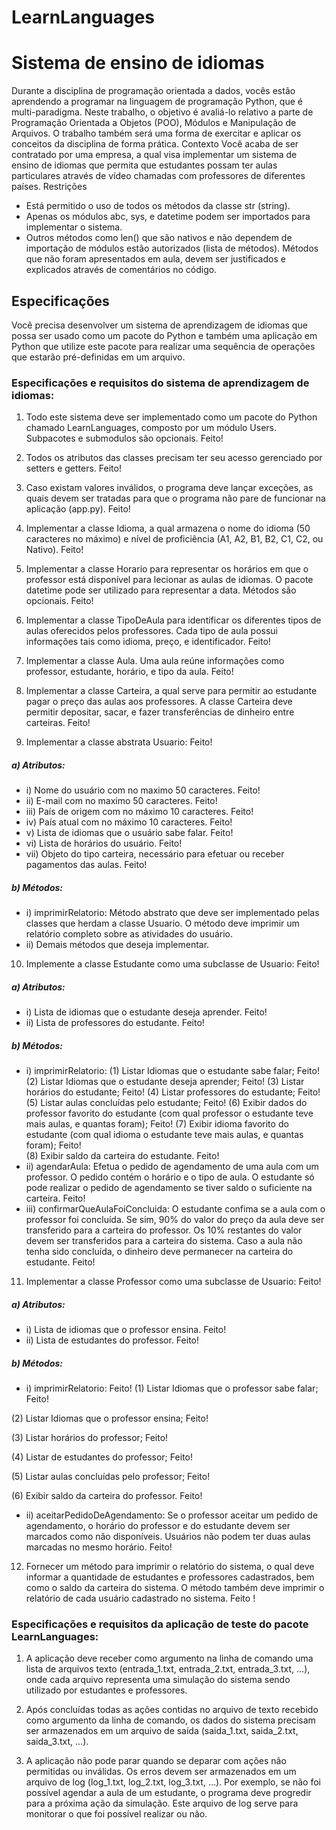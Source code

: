 # LearnLanguages

# Sistema de ensino de idiomas
Durante a disciplina de programação orientada a dados, vocês estão aprendendo a programar
na linguagem de programação Python, que é multi-paradigma. Neste trabalho, o objetivo é avaliá-lo
relativo a parte de Programação Orientada a Objetos (POO), Módulos e Manipulação de Arquivos. O
trabalho também será uma forma de exercitar e aplicar os conceitos da disciplina de forma prática.
Contexto
Você acaba de ser contratado por uma empresa, a qual visa implementar um sistema
de ensino de idiomas que permita que estudantes possam ter aulas particulares através de vídeo
chamadas com professores de diferentes países.
Restrições
- Está permitido o uso de todos os métodos da classe str (string).
- Apenas os módulos abc, sys, e datetime podem ser importados para implementar o sistema.
- Outros métodos como len() que são nativos e não dependem de importação de módulos estão
autorizados (lista de métodos). Métodos que não foram apresentados em aula, devem ser
justificados e explicados através de comentários no código.

## Especificações
Você precisa desenvolver um sistema de aprendizagem de idiomas que possa ser usado como
um pacote do Python e também uma aplicação em Python que utilize este pacote para realizar uma
sequência de operações que estarão pré-definidas em um arquivo.

### Especificações e requisitos do sistema de aprendizagem de idiomas:

1) Todo este sistema deve ser implementado como um pacote do Python chamado
LearnLanguages, composto por um módulo Users. Subpacotes e submodulos são opcionais. Feito!

2) Todos os atributos das classes precisam ter seu acesso gerenciado por setters e getters. Feito!

3) Caso existam valores inválidos, o programa deve lançar exceções, as quais devem ser
tratadas para que o programa não pare de funcionar na aplicação (app.py). Feito!

4) Implementar a classe Idioma, a qual armazena o nome do idioma (50 caracteres no máximo) e
nível de proficiência (A1, A2, B1, B2, C1, C2, ou Nativo). Feito!

5) Implementar a classe Horario para representar os horários em que o professor está disponível
para lecionar as aulas de idiomas. O pacote datetime pode ser utilizado para representar a
data. Métodos são opcionais. Feito!

6) Implementar a classe TipoDeAula para identificar os diferentes tipos de aulas oferecidos pelos
professores. Cada tipo de aula possui informações tais como idioma, preço, e identificador. Feito!

7) Implementar a classe Aula. Uma aula reúne informações como professor, estudante, horário, e
tipo da aula. Feito!

8) Implementar a classe Carteira, a qual serve para permitir ao estudante pagar o preço das
aulas aos professores. A classe Carteira deve permitir depositar, sacar, e fazer transferências
de dinheiro entre carteiras. Feito!

9) Implementar a classe abstrata Usuario: Feito!

##### a) Atributos: 

- i) Nome do usuário com no maximo 50 caracteres. Feito!
- ii) E-mail com no maximo 50 caracteres. Feito!
- iii) País de origem com no máximo 10 caracteres. Feito!
- iv) País atual com no máximo 10 caracteres. Feito!
- v) Lista de idiomas que o usuário sabe falar. Feito!
- vi) Lista de horários do usuário. Feito!
- vii) Objeto do tipo carteira, necessário para efetuar ou receber pagamentos das
aulas. Feito!

##### b) Métodos:

- i) imprimirRelatorio: Método abstrato que deve ser implementado pelas classes
que herdam a classe Usuario. O método deve imprimir um relatório completo
sobre as atividades do usuário.
- ii) Demais métodos que deseja implementar.

10) Implemente a classe Estudante como uma subclasse de Usuario: Feito!

##### a) Atributos:
- i) Lista de idiomas que o estudante deseja aprender. Feito!
- ii) Lista de professores do estudante. Feito!

##### b) Métodos:
- i) imprimirRelatorio:
(1) Listar Idiomas que o estudante sabe falar;  Feito!
(2) Listar Idiomas que o estudante deseja aprender;  Feito!
(3) Listar horários do estudante;  Feito!
(4) Listar professores do estudante;  Feito!
(5) Listar aulas concluídas pelo estudante;  Feito!
(6) Exibir dados do professor favorito do estudante (com qual professor o
estudante teve mais aulas, e quantas foram);  Feito!
(7) Exibir idioma favorito do estudante (com qual idioma o estudante teve
mais aulas, e quantas foram);  Feito!  
(8) Exibir saldo da carteira do estudante.  Feito!
- ii) agendarAula: Efetua o pedido de agendamento de uma aula com um
professor. O pedido contém o horário e o tipo de aula. O estudante só pode
realizar o pedido de agendamento se tiver saldo o suficiente na carteira. Feito!
- iii) confirmarQueAulaFoiConcluida: O estudante confima se a aula com o
professor foi concluída. Se sim, 90% do valor do preço da aula deve ser
transferido para a carteira do professor. Os 10% restantes do valor devem ser
transferidos para a carteira do sistema. Caso a aula não tenha sido concluída,
o dinheiro deve permanecer na carteira do estudante. Feito!

11) Implementar a classe Professor como uma subclasse de Usuario: Feito!
##### a) Atributos:
- i) Lista de idiomas que o professor ensina. Feito!
- ii) Lista de estudantes do professor. Feito!

##### b) Métodos:
- i) imprimirRelatorio: Feito!
(1) Listar Idiomas que o professor sabe falar; Feito!

(2) Listar Idiomas que o professor ensina; Feito!

(3) Listar horários do professor; Feito!

(4) Listar de estudantes do professor; Feito!

(5) Listar aulas concluídas pelo professor; Feito!

(6) Exibir saldo da carteira do professor. Feito!

- ii) aceitarPedidoDeAgendamento: Se o professor aceitar um pedido de
agendamento, o horário do professor e do estudante devem ser marcados
como não disponíveis. Usuários não podem ter duas aulas marcadas no
mesmo horário. Feito!

12) Fornecer um método para imprimir o relatório do sistema, o qual deve informar a quantidade
de estudantes e professores cadastrados, bem como o saldo da carteira do sistema. O método
também deve imprimir o relatório de cada usuário cadastrado no sistema. Feito !

### Especificações e requisitos da aplicação de teste do pacote LearnLanguages:
1) A aplicação deve receber como argumento na linha de comando uma lista de arquivos texto
(entrada_1.txt, entrada_2.txt, entrada_3.txt, ...), onde cada arquivo representa uma simulação
do sistema sendo utilizado por estudantes e professores.

2) Após concluídas todas as ações contidas no arquivo de texto recebido como argumento da
linha de comando, os dados do sistema precisam ser armazenados em um arquivo de saída
(saida_1.txt, saida_2.txt, saida_3.txt, ...).

3) A aplicação não pode parar quando se deparar com ações não permitidas ou inválidas. Os
erros devem ser armazenados em um arquivo de log (log_1.txt, log_2.txt, log_3.txt, ...). Por
exemplo, se não foi possível agendar a aula de um estudante, o programa deve progredir para
a próxima ação da simulação. Este arquivo de log serve para monitorar o que foi possível
realizar ou não.